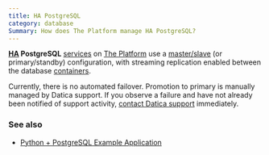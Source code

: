 ```yaml
---
title: HA PostgreSQL
category: database
Summary: How does The Platform manage HA PostgreSQL?
---
```


**[HA](/compliant-cloud/articles/ha-application) PostgreSQL** [services](/compliant-cloud/articles/concepts/services) on [The Platform](https://datica.com/platform) use a [master/slave](https://www.postgresql.org/docs/9.4/static/high-availability.html) (or primary/standby) configuration, with streaming replication enabled between the database [containers](/compliant-cloud/articles/concepts/containers).

Currently, there is no automated failover. Promotion to primary is manually managed by Datica support. If you observe a failure and have not already been notified of support activity, [contact Datica support](/compliant-cloud/articles/contact) immediately.

### See also
* [Python + PostgreSQL Example Application](/compliant-cloud/articles/guides/python-postgres)
